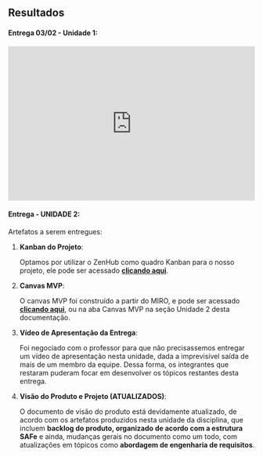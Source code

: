 ## Resultados
#### Entrega 03/02 - Unidade 1:
<iframe width="100%" height="315" src="https://www.youtube.com/embed/pl4H0MZbifA" title="YouTube video player" frameborder="0" allow="accelerometer; autoplay; clipboard-write; encrypted-media; gyroscope; picture-in-picture" allowfullscreen></iframe>


#### Entrega - UNIDADE 2:

Artefatos a serem entregues:

1. **Kanban do Projeto**:

    Optamos por utilizar o ZenHub como quadro Kanban para o nosso projeto, ele pode ser acessado <a href="https://github.com/FGAUnB-REQ-GM/2021.2-DaTerra#workspaces/produto-6214e609e5734f00196404e2/board">**clicando aqui**</a>.

2. **Canvas MVP**:

    O canvas MVP foi construído a partir do MIRO, e pode ser acessado <a href="https://fgaunb-req-gm.github.io/2021.2-DaTerra/canvasmvp/">**clicando aqui**</a>, ou na aba Canvas MVP na seção Unidade 2 desta documentação.

3. **Vídeo de Apresentação da Entrega**:

    Foi negociado com o professor para que não precisassemos entregar um vídeo de apresentação nesta unidade, dada a imprevisível saída de mais de um membro da equipe. Dessa forma, os integrantes que restaram puderam focar em desenvolver os tópicos restantes desta entrega.

4. **Visão do Produto e Projeto (ATUALIZADOS)**:

    O documento de visão do produto está devidamente atualizado, de acordo com os artefatos produzidos nesta unidade da disciplina, que incluem **backlog do produto, organizado de acordo com a estrutura SAFe** e ainda, mudanças gerais no documento como um todo, com atualizações em tópicos como **abordagem de engenharia de requisitos**.
